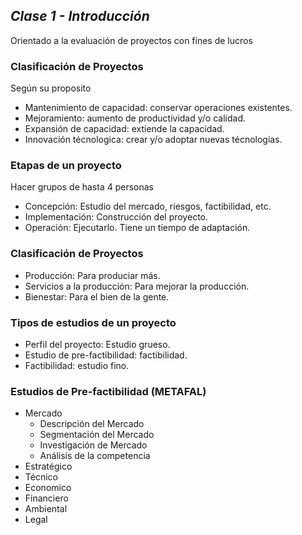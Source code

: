 ## _Clase 1 - Introducción_

Orientado a la evaluación de proyectos con fines de lucros




### Clasificación de Proyectos

Según su proposito

 * Mantenimiento de capacidad: conservar operaciones existentes.
 * Mejoramiento: aumento de productividad y/o calidad.
 * Expansión de capacidad: extiende la capacidad.
 * Innovación técnologica: crear y/o adoptar nuevas técnologias.



### Etapas de un proyecto

Hacer grupos de hasta 4 personas

 * Concepción: Estudio del mercado, riesgos, factibilidad, etc.
 * Implementación: Construcción del proyecto.
 * Operación: Ejecutarlo. Tiene un tiempo de adaptación.




### Clasificación de Proyectos

 * Producción: Para produciar más.
 * Servicios a la producción: Para mejorar la producción.
 * Bienestar: Para el bien de la gente.




### Tipos de estudios de un proyecto

 * Perfil del proyecto: Estudio grueso.
 * Estudio de pre-factibilidad: factibilidad.
 * Factibilidad: estudio fino.




### Estudios de Pre-factibilidad (METAFAL)

 * Mercado        
   * Descripción del Mercado
   * Segmentación del Mercado
   * Investigación de Mercado
   * Análisis de la competencia    
 * Estratégico
 * Técnico
 * Economico
 * Financiero
 * Ambiental
 * Legal